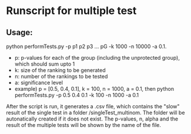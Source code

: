 # Runscript for multiple test
## Usage:
python performTests.py -p p1 p2 p3 ... pG -k 1000 -n 10000 -a 0.1.
- p: p-values for each of the group (including the unprotected group), which should sum upto 1
- k: size of the ranking to be generated
- n: number of the rankings to be tested
- a: significance level
- example) p = [0.5, 0.4, 0.1], k = 100, n = 1000, a = 0.1, then python performTests.py -p 0.5 0.4 0.1 -k 100 -n 1000 -a 0.1

After the script is run, it generates a .csv file, which contains the "slow" result of the single test in a folder /singleTest_multinom. 
The folder will be autonatically created if it does not exist.
The p-values, n, alpha and the result of the multiple tests will be shown by the name of the file.
